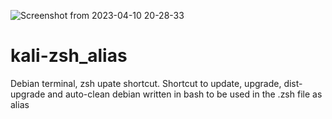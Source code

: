 ![Screenshot from 2023-04-10 20-28-33](https://user-images.githubusercontent.com/12278486/231025378-9c41f563-e650-48bd-9d1c-f16a6d2d1424.png)


# kali-zsh_alias
Debian terminal, zsh upate shortcut.
Shortcut to update, upgrade, dist-upgrade and auto-clean debian written 
in bash to be used in the .zsh file as alias
